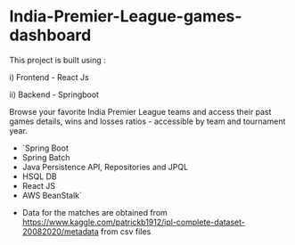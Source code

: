 # India-Premier-League-games-dashboard

This project is built using :

i) Frontend - React Js

ii) Backend - Springboot

Browse your favorite India Premier League teams and access their past games details, wins and losses ratios - accessible by team and tournament year.

* `Spring Boot
* Spring Batch
* Java Persistence API, Repositories and JPQL
* HSQL DB
* React JS
* AWS BeanStalk`

- Data for the matches are obtained from https://www.kaggle.com/patrickb1912/ipl-complete-dataset-20082020/metadata  from csv files
